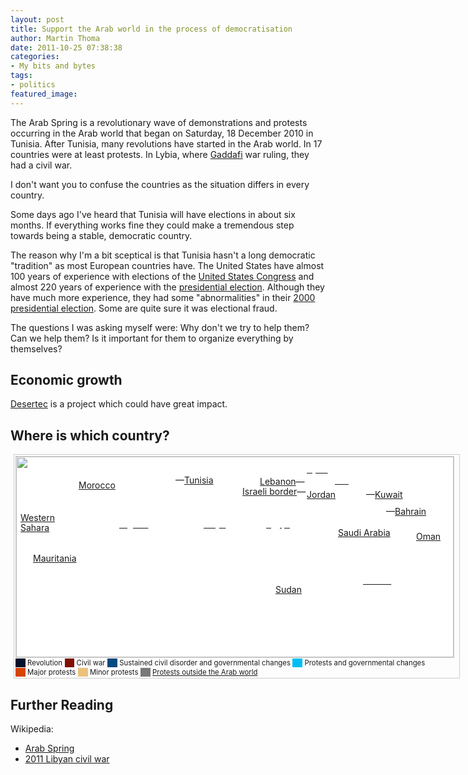```yaml
---
layout: post
title: Support the Arab world in the process of democratisation
author: Martin Thoma
date: 2011-10-25 07:38:38
categories: 
- My bits and bytes
tags: 
- politics
featured_image: 
---
```

The Arab Spring is a revolutionary wave of demonstrations and protests occurring in the Arab world that began on Saturday, 18 December 2010 in Tunisia. After Tunisia, many revolutions have started in the Arab world. In 17 countries were at least protests. In Lybia, where <a href="http://en.wikipedia.org/wiki/Muammar_Gaddafi">Gaddafi</a> war ruling, they had a civil war.

I don't want you to confuse the countries as the situation differs in every country.

Some days ago I've heard that Tunisia will have elections in about six months. If everything works fine they could make a tremendous step towards being a stable, democratic country. 

The reason why I'm a bit sceptical is that Tunisia hasn't a long democratic "tradition" as most European countries have. The United States have almost 100 years of experience with elections of the <a href="http://en.wikipedia.org/wiki/United_States_Congress">United States Congress</a> and almost 220 years of experience with the <a href="http://en.wikipedia.org/wiki/United_States_presidential_election">presidential election</a>. Although they have much more experience, they had some "abnormalities" in their <a href="http://en.wikipedia.org/wiki/United_States_presidential_election,_2000">2000 presidential election</a>. Some are quite sure it was electional fraud.

The questions I was asking myself were: Why don't we try to help them? Can we help them? Is it important for them to organize everything by themselves?

<h2>Economic growth</h2>
<a href="http://en.wikipedia.org/wiki/Desertec">Desertec</a> is a project which could have great impact.

<h2>Where is which country?</h2>
<div class="thumb" style="float:none; margin-left:5px; border:solid #ccc 1px; padding:2px; width:708px;&#160;;">
<div class="thumbinner image" style="position:relative; width:700px; height:{{{height}}}px; border:solid #ccc 1px; background-color:white;">
<div style=";left:0px; top:0px; width:700px; position:absolute;"><img alt="" src="http://martin-thoma.com/wp-content/uploads/2011/10/Arab-Spring.png" width="700" height="321" /></div>
<div style="text-align:left; background-color:transparent; line-height:110%;">
<div id="annotation_165x100" style="position:absolute; left:165px; top:100px; font-size:14px; line-height:16px;"><span style="background-color:transparent;"><a href="/wiki/2010%E2%80%932011_Algerian_protests" title="2010–2011 Algerian protests"><span style="color:white;">Algeria</span></a></span></div>
<div id="annotation_300x100" style="position:absolute; left:300px; top:100px; font-size:14px; line-height:16px;"><span style="background-color:transparent;"><a href="/wiki/2011_Libyan_civil_war" title="2011 Libyan civil war"><span style="color:white;">Libya</span></a></span></div>
<div id="annotation_400x100" style="position:absolute; left:400px; top:100px; font-size:14px; line-height:16px;"><span style="background-color:transparent;"><a href="/wiki/2011_Egyptian_revolution" title="2011 Egyptian revolution"><span style="color:white;">Egypt</span></a></span></div>
<div id="annotation_415x205" style="position:absolute; left:415px; top:205px; font-size:14px; line-height:16px;"><span style="background-color:transparent;"><a href="/wiki/2011_Sudanese_protests" title="2011 Sudanese protests">Sudan</a></span></div>
<div id="annotation_27x155" style="position:absolute; left:27px; top:155px; font-size:14px; line-height:16px;"><span style="background-color:transparent;"><a href="/wiki/Mauritania" title="Mauritania">Mauritania</a></span></div>
<div id="annotation_255x30" style="position:absolute; left:255px; top:30px; font-size:14px; line-height:16px;"><span style="background-color:transparent;">—<a href="/wiki/Tunisian_revolution" title="Tunisian revolution">Tunisia</a></span></div>
<div id="annotation_100x38" style="position:absolute; left:100px; top:38px; font-size:14px; line-height:16px;"><span style="background-color:transparent;"><a href="/wiki/2011_Moroccan_protests" title="2011 Moroccan protests">Morocco</a></span></div>
<div id="annotation_7x90" style="position:absolute; left:7px; top:90px; font-size:14px; line-height:16px;"><span style="background-color:transparent;"><a href="/wiki/2011_Sahrawi_protests" title="2011 Sahrawi protests" class="mw-redirect">Western<br />
Sahara</a></span></div>
<div id="annotation_515x114" style="position:absolute; left:515px; top:114px; font-size:14px; line-height:16px;"><span style="background-color:transparent;"><a href="/wiki/2011_Saudi_Arabian_protests" title="2011 Saudi Arabian protests">Saudi Arabia</a></span></div>
<div id="annotation_465x53" style="position:absolute; left:465px; top:53px; font-size:14px; line-height:16px;"><span style="background-color:transparent;"><a href="/wiki/2011_Jordanian_protests" title="2011 Jordanian protests">Jordan</a></span></div>
<div id="annotation_390x32" style="position:absolute; left:390px; top:32px; font-size:14px; line-height:16px;"><span style="background-color:transparent;"><a href="/wiki/2011_Lebanese_protests" title="2011 Lebanese protests">Lebanon</a>—</span></div>
<div id="annotation_362x48" style="position:absolute; left:362px; top:48px; font-size:14px; line-height:16px;"><span style="background-color:transparent;"><a href="/wiki/2011_Israeli_border_demonstrations" title="2011 Israeli border demonstrations">Israeli border</a>—</span></div>
<div id="annotation_465x12" style="position:absolute; left:465px; top:12px; font-size:14px; line-height:16px;"><span style="background-color:transparent;"><a href="/wiki/2011_Syrian_uprising" title="2011 Syrian uprising"><span style="color:white;">Syria</span></a></span></div>
<div id="annotation_510x30" style="position:absolute; left:510px; top:30px; font-size:14px; line-height:16px;"><span style="background-color:transparent;"><a href="/wiki/2011_Iraqi_protests" title="2011 Iraqi protests"><span style="color:white;">Iraq</span></a></span></div>
<div id="annotation_560x53" style="position:absolute; left:560px; top:53px; font-size:14px; line-height:16px;"><span style="background-color:transparent;">—<a href="/wiki/Kuwait" title="Kuwait">Kuwait</a></span></div>
<div id="annotation_592x80" style="position:absolute; left:592px; top:80px; font-size:14px; line-height:16px;"><span style="background-color:transparent;">—<a href="/wiki/2011_Bahraini_uprising" title="2011 Bahraini uprising">Bahrain</a></span></div>
<div id="annotation_640x120" style="position:absolute; left:640px; top:120px; font-size:14px; line-height:16px;"><span style="background-color:transparent;"><a href="/wiki/2011_Omani_protests" title="2011 Omani protests">Oman</a></span></div>
<div id="annotation_555x190" style="position:absolute; left:555px; top:190px; font-size:14px; line-height:16px;"><span style="background-color:transparent;"><a href="/wiki/2011_Yemeni_uprising" title="2011 Yemeni uprising"><span style="color:white;">Yemen</span></a></span></div>
</div>
<div style="visibility:hidden"><img alt="" src="http://martin-thoma.com/wp-content/uploads/2011/10/Arab-Spring.png" width="700" height="321" /></div>
</div>
<div class="thumbcaption" style="font-size:90%; width:700px;"><span style="margin:0px; font-size:90%;"><span style="border:none; background-color:#00112b; color:#00112b;">&#160;&#160;&#160;&#160;&#160;</span>&#160;Revolution</span> <span style="margin:0px; font-size:90%;"><span style="border:none; background-color:#801000; color:#801000;">&#160;&#160;&#160;&#160;&#160;</span>&#160;Civil war</span> <span style="margin:0px; font-size:90%;"><span style="border:none; background-color:#004a80; color:#004a80;">&#160;&#160;&#160;&#160;&#160;</span>&#160;Sustained civil disorder and governmental changes</span> <span style="margin:0px; font-size:90%;"><span style="border:none; background-color:#00bff3; color:#00bff3;">&#160;&#160;&#160;&#160;&#160;</span>&#160;Protests and governmental changes</span><br />
<span style="margin:0px; font-size:90%;"><span style="border:none; background-color:#d64400; color:#d64400;">&#160;&#160;&#160;&#160;&#160;</span>&#160;Major protests</span> <span style="margin:0px; font-size:90%;"><span style="border:none; background-color:#eac27c; color:#eac27c;">&#160;&#160;&#160;&#160;&#160;</span>&#160;Minor protests</span> <span style="margin:0px; font-size:90%;"><span style="border:none; background-color:#797979; color:#797979;">&#160;&#160;&#160;&#160;&#160;</span>&#160;<a href="/wiki/Impact_of_the_Arab_Spring" title="Impact of the Arab Spring">Protests outside the Arab world</a></span></div>
</div>


<h2>Further Reading</h2>
Wikipedia:
<ul>
  <li><a href="http://en.wikipedia.org/wiki/Arab_Spring">Arab Spring</a></li>
  <li><a href="http://en.wikipedia.org/wiki/2011_Libyan_civil_war">2011 Libyan civil war</a></li>
</ul>